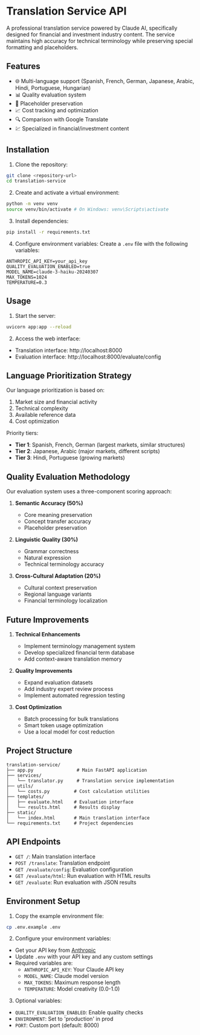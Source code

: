 # Translation Service API

A professional translation service powered by Claude AI, specifically designed for financial and investment industry content. The service maintains high accuracy for technical terminology while preserving special formatting and placeholders.

## Features

- 🌐 Multi-language support (Spanish, French, German, Japanese, Arabic, Hindi, Portuguese, Hungarian)
- 📊 Quality evaluation system
- 🔄 Placeholder preservation
- 📈 Cost tracking and optimization
- 🔍 Comparison with Google Translate
- 💹 Specialized in financial/investment content

## Installation

1. Clone the repository:

```bash
git clone <repository-url>
cd translation-service
```


2. Create and activate a virtual environment:

```bash
python -m venv venv
source venv/bin/activate # On Windows: venv\Scripts\activate
```


3. Install dependencies:

```bash
pip install -r requirements.txt
```


4. Configure environment variables:
Create a `.env` file with the following variables:

```env
ANTHROPIC_API_KEY=your_api_key
QUALITY_EVALUATION_ENABLED=true
MODEL_NAME=claude-3-haiku-20240307
MAX_TOKENS=1024
TEMPERATURE=0.3
```


## Usage

1. Start the server:
```bash
uvicorn app:app --reload
```


2. Access the web interface:
- Translation interface: http://localhost:8000
- Evaluation interface: http://localhost:8000/evaluate/config

## Language Prioritization Strategy

Our language prioritization is based on:

1. Market size and financial activity
2. Technical complexity
3. Available reference data
4. Cost optimization

Priority tiers:
- **Tier 1**: Spanish, French, German (largest markets, similar structures)
- **Tier 2**: Japanese, Arabic (major markets, different scripts)
- **Tier 3**: Hindi, Portuguese (growing markets)

## Quality Evaluation Methodology

Our evaluation system uses a three-component scoring approach:

1. **Semantic Accuracy (50%)**
   - Core meaning preservation
   - Concept transfer accuracy
   - Placeholder preservation

2. **Linguistic Quality (30%)**
   - Grammar correctness
   - Natural expression
   - Technical terminology accuracy

3. **Cross-Cultural Adaptation (20%)**
   - Cultural context preservation
   - Regional language variants
   - Financial terminology localization

## Future Improvements

1. **Technical Enhancements**
   - Implement terminology management system
   - Develop specialized financial term database
   - Add context-aware translation memory

2. **Quality Improvements**
   - Expand evaluation datasets
   - Add industry expert review process
   - Implement automated regression testing

3. **Cost Optimization**
   - Batch processing for bulk translations
   - Smart token usage optimization
   - Use a local model for cost reduction

## Project Structure

```
translation-service/
├── app.py                # Main FastAPI application
├── services/
│   └── translator.py     # Translation service implementation
├── utils/
│   └── costs.py         # Cost calculation utilities
├── templates/
│   ├── evaluate.html    # Evaluation interface
│   └── results.html     # Results display
├── static/
│   └── index.html       # Main translation interface
└── requirements.txt     # Project dependencies
```

## API Endpoints

- `GET /`: Main translation interface
- `POST /translate`: Translation endpoint
- `GET /evaluate/config`: Evaluation configuration
- `GET /evaluate/html`: Run evaluation with HTML results
- `GET /evaluate`: Run evaluation with JSON results

## Environment Setup

1. Copy the example environment file:
```bash
cp .env.example .env
```

2. Configure your environment variables:
- Get your API key from [Anthropic](https://console.anthropic.com/)
- Update `.env` with your API key and any custom settings
- Required variables are:
  - `ANTHROPIC_API_KEY`: Your Claude API key
  - `MODEL_NAME`: Claude model version
  - `MAX_TOKENS`: Maximum response length
  - `TEMPERATURE`: Model creativity (0.0-1.0)

3. Optional variables:
  - `QUALITY_EVALUATION_ENABLED`: Enable quality checks
  - `ENVIRONMENT`: Set to 'production' in prod
  - `PORT`: Custom port (default: 8000)
